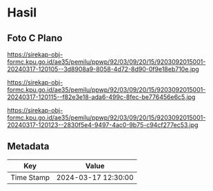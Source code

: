 # Hasil

## Foto C Plano

https://sirekap-obj-formc.kpu.go.id/ae35/pemilu/ppwp/92/03/09/20/15/9203092015001-20240317-120105--3d8908a9-8058-4d72-8d90-0f9e18eb710e.jpg

https://sirekap-obj-formc.kpu.go.id/ae35/pemilu/ppwp/92/03/09/20/15/9203092015001-20240317-120115--f82e3e18-ada6-499c-8fec-be776456e6c5.jpg

https://sirekap-obj-formc.kpu.go.id/ae35/pemilu/ppwp/92/03/09/20/15/9203092015001-20240317-120123--2830f5e4-9497-4ac0-9b75-c94cf277ec53.jpg


## Metadata

| Key        | Value               |
| ---------- | ------------------- |
| Time Stamp | 2024-03-17 12:30:00 |



